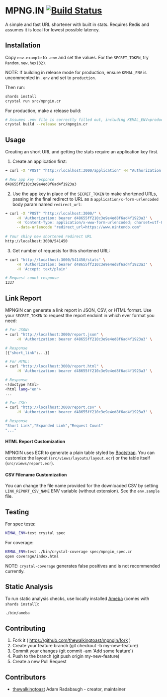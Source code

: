 # MPNG.IN [![Build Status](https://travis-ci.org/thewalkingtoast/mpngin.svg?branch=master)](https://travis-ci.org/thewalkingtoast/mpngin)

A simple and fast URL shortener with built in stats. Requires Redis and assumes it is local for lowest possible latency.

## Installation

Copy `env.example` to `.env` and set the values. For the
`SECRET_TOKEN`, try `Random.new.hex(32)`.

NOTE: If building in release mode for production, ensure `KEMAL_ENV` is uncommented in `.env` and set to `production`.

Then run:
```sh
shards install
crystal run src/mpngin.cr
```

For production, make a release build:
```sh
# Assumes .env file is correctly filled out, including KEMAL_ENV=production
crystal build --release src/mpngin.cr
```

## Usage

Creating an short URL and getting the stats require an application key first.

1) Create an application first:

```sh
➜ curl -X "POST" "http://localhost:3000/application" -H "Authorization: bearer <SECRET_TOKEN_HERE>"

# New app key response
d48655ff210c3e9e4ed8f6ad4f1923a3
```

2) Use the app key in place of the `SECRET_TOKEN` to make shortened URLs, passing in the final redirect to URL as a
`application/x-form-urlencoded` body param named `redirect_url`:

```sh
➜ curl -X "POST" "http://localhost:3000/" \
     -H 'Authorization: bearer d48655ff210c3e9e4ed8f6ad4f1923a3' \
     -H 'Content-Type: application/x-www-form-urlencoded; charset=utf-8' \
     --data-urlencode "redirect_url=https://www.nintendo.com"
     
# Your shiny new shortened redirect URL
http://localhost:3000/541450
```

3) Get number of requests for this shortened URL:

```sh
➜ curl "http://localhost:3000/541450/stats" \
     -H 'Authorization: bearer d48655ff210c3e9e4ed8f6ad4f1923a3' \
     -H 'Accept: text/plain'

# Request count response
1337
```

## Link Report

MPNGIN can generate a link report in JSON, CSV, or HTML format. Use your `SECRET_TOKEN` to request the report endoint in which ever format you need:

```sh
# For JSON:
➜ curl "http://localhost:3000/report.json" \
     -H 'Authorization: bearer d48655ff210c3e9e4ed8f6ad4f1923a3' \

# Response
[{"short_link":...}]

# For HTML:
➜ curl "http://localhost:3000/report.html" \
     -H 'Authorization: bearer d48655ff210c3e9e4ed8f6ad4f1923a3' \

# Response
<!doctype html>
<html lang="en">
...

# For CSV:
➜ curl "http://localhost:3000/report.csv" \
     -H 'Authorization: bearer d48655ff210c3e9e4ed8f6ad4f1923a3' \

# Response
"Short Link","Expanded Link","Request Count"
"..."
```

#### HTML Report Customization

MPNGIN uses ECR to generate a plain table styled by [Bootstrap](https://getbootstrap.com). You can customize the layout (`src/views/layouts/layout.ecr`) or the table itself (`src/views/report.ecr`).

#### CSV Filename Customization

You can change the file name provided for the downloaded CSV by setting `LINK_REPORT_CSV_NAME` ENV variable (without extension). See the `env.sample` file.

## Testing

For spec tests:
```sh
KEMAL_ENV=test crystal spec
```

For coverage:
```sh
KEMAL_ENV=test ./bin/crystal-coverage spec/mpngin_spec.cr
open coverage/index.html
```

NOTE: `crystal-coverage` generates false positives and is not recommended currently.

## Static Analysis

To run static analysis checks, use locally installed [Ameba](https://github.com/veelenga/ameba) (comes with `shards install`):
```
./bin/ameba
```

## Contributing

1. Fork it ( https://github.com/thewalkingtoast/mpngin/fork )
2. Create your feature branch (git checkout -b my-new-feature)
3. Commit your changes (git commit -am 'Add some feature')
4. Push to the branch (git push origin my-new-feature)
5. Create a new Pull Request

## Contributors

- [thewalkingtoast](https://github.com/thewalkingtoast) Adam Radabaugh - creator, maintainer

